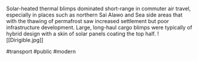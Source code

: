 Solar-heated thermal blimps dominated short-range in commuter air travel, especially in places such as northern Sai Alawo and Sea side areas that with the thawing of permafrost saw increased settlement but poor infrastructure development. Large, long-haul cargo blimps were typically of hybrid design with a skin of solar panels coating the top half.
![[Dirigible.jpg]]

#transport #public #modern